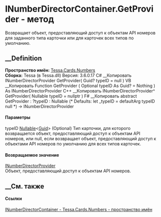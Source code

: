 # INumberDirectorContainer.GetProvider - метод
Возвращает объект, предоставляющий доступ к объектам API номеров для заданного
типа карточки или для карточек всех типов по умолчанию.
## __Definition
 **Пространство имён:** [Tessa.Cards.Numbers](N_Tessa_Cards_Numbers.htm)  
 **Сборка:** Tessa (в Tessa.dll) Версия: 3.6.0.17
C# __Копировать
     INumberDirectorProvider GetProvider(
    	Guid? typeID = null
    )
VB __Копировать
     Function GetProvider ( 
    	Optional typeID As Guid? = Nothing
    ) As INumberDirectorProvider
C++ __Копировать
    INumberDirectorProvider^ GetProvider(
    	Nullable<Guid> typeID = nullptr
    )
F# __Копировать
     abstract GetProvider : 
            ?typeID : Nullable<Guid> 
    (* Defaults:
            let _typeID = defaultArg typeID null
    *)
    -> INumberDirectorProvider 
#### Параметры
typeID
[Nullable](https://learn.microsoft.com/dotnet/api/system.nullable-1)<[Guid](https://learn.microsoft.com/dotnet/api/system.guid)>
(Optional)
     Тип карточки, для которого возвращается объект, предоставляющий доступ к объектам API номеров, или null, если возвращает объект, предоставляющий доступ к объектами API номеров по умолчанию для всех типов карточек. 
#### Возвращаемое значение
[INumberDirectorProvider](T_Tessa_Cards_Numbers_INumberDirectorProvider.htm)  
Объект, предоставляющий доступ к объектам API номеров.
##  __См. также
#### Ссылки
[INumberDirectorContainer -
](T_Tessa_Cards_Numbers_INumberDirectorContainer.htm)
[Tessa.Cards.Numbers - пространство имён](N_Tessa_Cards_Numbers.htm)
